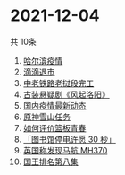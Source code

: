 # 2021-12-04
  共 10条

  <!-- BEGIN -->
  <!-- 最后更新时间:Sat Dec 04 2021 00:38:07 GMT+0000 (Coordinated Universal Time) -->
  1. [哈尔滨疫情](https://www.zhihu.com/search?q=哈尔滨疫情)
1. [滴滴退市](https://www.zhihu.com/search?q=滴滴)
1. [中老铁路老挝段完工](https://www.zhihu.com/search?q=中老铁路)
1. [古装悬疑剧《风起洛阳》](https://www.zhihu.com/search?q=风起洛阳)
1. [国内疫情最新动态](https://www.zhihu.com/search?q=疫情)
1. [原神雪山任务](https://www.zhihu.com/search?q=原神)
1. [如何评价篮板青春](https://www.zhihu.com/search?q=篮板青春)
1. [「图书馆停电许愿 30 秒」](https://www.zhihu.com/search?q=图书馆停电30秒原文)
1. [英国称发现马航 MH370](https://www.zhihu.com/search?q=马航MH370)
1. [国王排名第八集](https://www.zhihu.com/search?q=国王排名)
  <!-- END -->
  